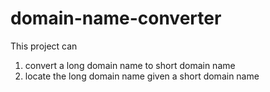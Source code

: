 # domain-name-converter
This project can 
1. convert a long domain name to short domain name
2. locate the long domain name given a short domain name

